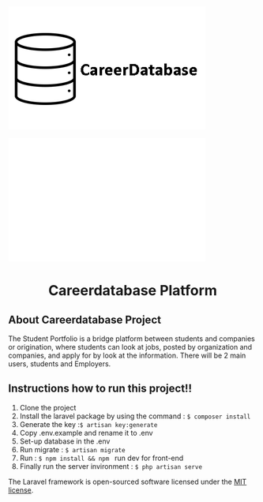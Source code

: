 <!-- Logo for light theme -->
![Light Logo](logo_black.png)

<!-- Logo for dark theme -->
![Dark Logo](logo_white.png)


# <div style="text-align: center;">Careerdatabase Platform</div>

## About Careerdatabase Project

The Student Portfolio is a bridge platform between students and companies or origination, where students can look at jobs, posted by organization and companies, and apply for by look at the information. There will be 2 main users, students and Employers. 

## Instructions how to run this project!!

1. Clone the project 
2. Install the laravel package by using the command : ```$ composer install ```
3. Generate the key :```$ artisan key:generate  ``` 
4. Copy .env.example and rename it to .env
5. Set-up database in the .env 
6. Run migrate : ```$ artisan migrate  ``` 
7. Run : ```$ npm install && npm ``` run dev for front-end 
8. Finally run the server invironment : ```$ php artisan serve``` 

The Laravel framework is open-sourced software licensed under the [MIT license](https://opensource.org/licenses/MIT).
